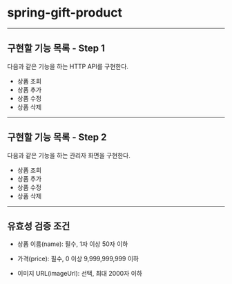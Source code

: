 # spring-gift-product

---

## 구현할 기능 목록 - Step 1

다음과 같은 기능을 하는 HTTP API를 구현한다.

- 상품 조회
- 상품 추가
- 상품 수정
- 상품 삭제

---

## 구현할 기능 목록 - Step 2

다음과 같은 기능을 하는 관리자 화면을 구현한다.

- 상품 조회
- 상품 추가
- 상품 수정
- 상품 삭제

---

## 유효성 검증 조건

- 상품 이름(name): 필수, 1자 이상 50자 이하

- 가격(price): 필수, 0 이상 9,999,999,999 이하

- 이미지 URL(imageUrl): 선택, 최대 2000자 이하
